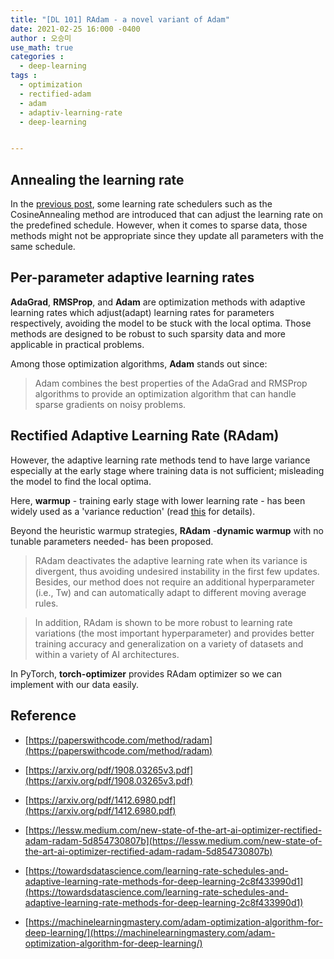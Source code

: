 ```yaml
---
title: "[DL 101] RAdam - a novel variant of Adam"
date: 2021-02-25 16:000 -0400
author : 오승미
use_math: true
categories :
  - deep-learning
tags :
  - optimization
  - rectified-adam
  - adam
  - adaptiv-learning-rate
  - deep-learning


---
```


## Annealing the learning rate

In the [previous post](https://gogl3.github.io/deep%20learning/learning%20rate%20scheduler/Learning-Rate-Scheduler/), some learning rate schedulers such as the CosineAnnealing method are introduced that can adjust the learning rate on the predefined schedule. However, when it comes to sparse data, those methods might not be appropriate since they update all parameters with the same schedule. 

## Per-parameter adaptive learning rates

**AdaGrad**, **RMSProp**, and **Adam** are optimization methods with adaptive learning rates which adjust(adapt) learning rates for parameters respectively, avoiding the model to be stuck with the local optima. Those methods are designed to be robust to such sparsity data and more applicable in practical problems. 

Among those optimization algorithms, **Adam** stands out since:

> Adam combines the best properties of the AdaGrad and RMSProp algorithms to provide an optimization algorithm that can handle sparse gradients on noisy problems.

## Rectified Adaptive Learning Rate (RAdam)

However, the adaptive learning rate methods tend to have large variance especially at the early stage where training data is not sufficient; misleading the model to find the local optima. 

Here, **warmup** - training early stage with lower learning rate - has been widely used as a 'variance reduction' (read [this](https://lessw.medium.com/new-state-of-the-art-ai-optimizer-rectified-adam-radam-5d854730807b) for details). 

Beyond the heuristic warmup strategies, **RAdam** -**dynamic warmup** with no tunable parameters needed- has been proposed. 

> RAdam deactivates the adaptive learning rate when its variance is divergent, thus avoiding undesired instability in the first few updates. Besides, our method does not require an additional hyperparameter (i.e., Tw) and can automatically adapt to different moving average rules.

> In addition, RAdam is shown to be more robust to learning rate variations (the most important hyperparameter) and provides better training accuracy and generalization on a variety of datasets and within a variety of AI architectures.

In PyTorch, **torch-optimizer** provides RAdam optimizer so we can implement with our data easily. 

## Reference

- [https://paperswithcode.com/method/radam](https://paperswithcode.com/method/radam)

- [https://arxiv.org/pdf/1908.03265v3.pdf](https://arxiv.org/pdf/1908.03265v3.pdf)
- [https://arxiv.org/pdf/1412.6980.pdf](https://arxiv.org/pdf/1412.6980.pdf)
- [https://lessw.medium.com/new-state-of-the-art-ai-optimizer-rectified-adam-radam-5d854730807b](https://lessw.medium.com/new-state-of-the-art-ai-optimizer-rectified-adam-radam-5d854730807b) 
- [https://towardsdatascience.com/learning-rate-schedules-and-adaptive-learning-rate-methods-for-deep-learning-2c8f433990d1](https://towardsdatascience.com/learning-rate-schedules-and-adaptive-learning-rate-methods-for-deep-learning-2c8f433990d1) 

- [https://machinelearningmastery.com/adam-optimization-algorithm-for-deep-learning/](https://machinelearningmastery.com/adam-optimization-algorithm-for-deep-learning/) 
